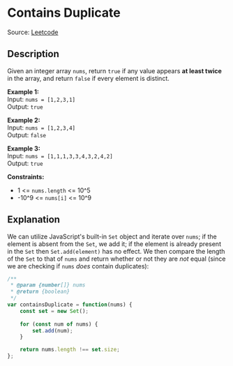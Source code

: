 # Contains Duplicate
Source: [Leetcode](https://leetcode.com/problems/contains-duplicate/)

## Description
Given an integer array `nums`, return `true` if any value appears **at least twice** in the array, and return `false` if every element is distinct.

**Example 1:**  
Input: `nums = [1,2,3,1]`  
Output: `true`  

**Example 2:**  
Input: `nums = [1,2,3,4]`  
Output: `false`

**Example 3:**  
Input: `nums = [1,1,1,3,3,4,3,2,4,2]`  
Output: `true`

**Constraints:**
- 1 <= `nums.length` <= 10^5
- -10^9 <= `nums[i]` <= 10^9


## Explanation
We can utilize JavaScript's built-in `Set` object and iterate over `nums`; if the element is absent from the `Set`, we add it; if the element is already present in the `Set` then `Set.add(element)` has no effect. We then compare the length of the `Set` to that of `nums` and return whether or not they are _not_ equal (since we are checking if `nums` _does_ contain duplicates):

```javascript
/**
 * @param {number[]} nums
 * @return {boolean}
 */
var containsDuplicate = function(nums) {
    const set = new Set();
    
    for (const num of nums) {
        set.add(num);
    }

    return nums.length !== set.size;
};
```